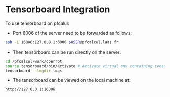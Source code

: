 # Tensorboard Integration

To use tensorboard on pfcalul:

- Port 6006 of the server need to be forwarded as follows:

```bash
ssh -L 16006:127.0.0.1:6006 $USER@pfcalcul.laas.fr
```

- Then tensorboard can be run directly on the server:

```bash
cd /pfcalcul/work/cperrot
source tensorboard/bin/activate # Activate virtual env containing tensorboard
tensorboard --logdir logs
```

- The tensorboard can be viewed on the local machine at:

```bash
http://127.0.0.1:16006
```
